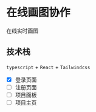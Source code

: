 # 在线画图协作
在线实时画图
## 技术栈
`typescript` + `React` + `Tailwindcss`

- [x] 登录页面
- [ ] 注册页面
- [ ] 项目面板
- [ ] 项目主页
